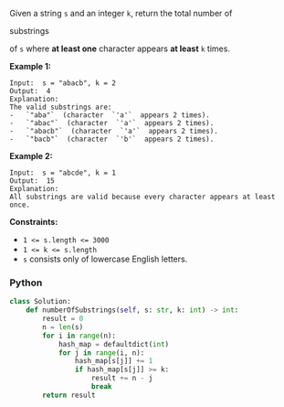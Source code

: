 Given a string  `s`  and an integer  `k`, return the total number of

substrings

of  `s`  where  **at least one**  character appears  **at least**  `k`  times.

**Example 1:**

```
Input:  s = "abacb", k = 2
Output:  4
Explanation:
The valid substrings are:
-   `"aba"`  (character  `'a'`  appears 2 times).
-   `"abac"`  (character  `'a'`  appears 2 times).
-   `"abacb"`  (character  `'a'`  appears 2 times).
-   `"bacb"`  (character  `'b'`  appears 2 times).
```

**Example 2:**

```
Input:  s = "abcde", k = 1
Output:  15
Explanation:
All substrings are valid because every character appears at least once.
```

**Constraints:**

- `1 <= s.length <= 3000`
- `1 <= k <= s.length`
- `s`  consists only of lowercase English letters.

### Python

```python
class Solution:
    def numberOfSubstrings(self, s: str, k: int) -> int:
        result = 0
        n = len(s)
        for i in range(n):
            hash_map = defaultdict(int)
            for j in range(i, n):
                hash_map[s[j]] += 1
                if hash_map[s[j]] >= k:
                    result += n - j
                    break
        return result
```
